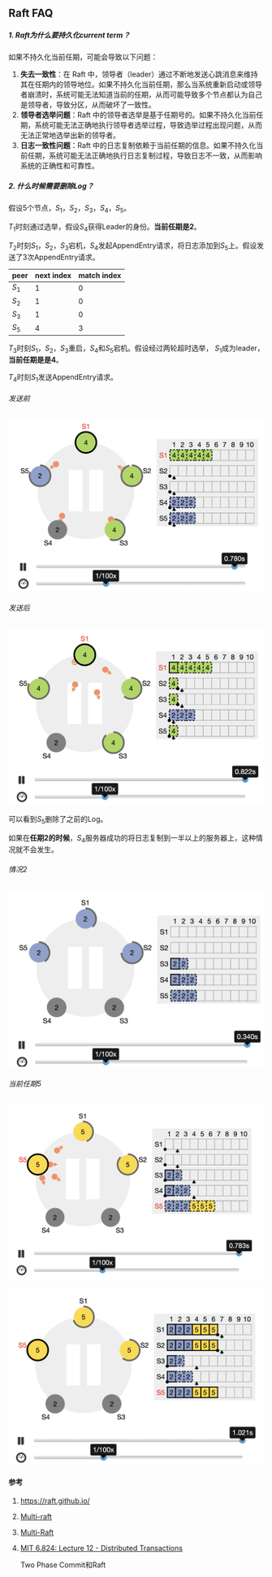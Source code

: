## Raft FAQ

##### 1. Raft为什么要持久化current term？

如果不持久化当前任期，可能会导致以下问题：

1.  **失去一致性**：在 Raft 中，领导者（leader）通过不断地发送心跳消息来维持其在任期内的领导地位。如果不持久化当前任期，那么当系统重新启动或领导者崩溃时，系统可能无法知道当前的任期，从而可能导致多个节点都认为自己是领导者，导致分区，从而破坏了一致性。
2.  **领导者选举问题**：Raft 中的领导者选举是基于任期号的。如果不持久化当前任期，系统可能无法正确地执行领导者选举过程，导致选举过程出现问题，从而无法正常地选举出新的领导者。
3.  **日志一致性问题**：Raft 中的日志复制依赖于当前任期的信息。如果不持久化当前任期，系统可能无法正确地执行日志复制过程，导致日志不一致，从而影响系统的正确性和可靠性。

##### 2. 什么时候需要删除Log？

假设5个节点，$S_1$，$S_2$，$S_3$，$S_4$，$S_5$。

$T_1$时刻通过选举，假设$S_4$获得Leader的身份。**当前任期是2**。

$T_2$时刻$S_1$，$S_2$，$S_3$宕机，$S_4$发起AppendEntry请求，将日志添加到$S_5$上。假设发送了3次AppendEntry请求。

| peer  | next index | match index |
| ----- | ---------- | ----------- |
| $S_1$ | 1          | 0           |
| $S_2$ | 1          | 0           |
| $S_3$ | 1          | 0           |
| $S_5$ | 4          | 3           |

$T_3$时刻$S_1$，$S_2$，$S_3$重启，$S_4$和$S_5$宕机。假设经过两轮超时选举，  $S_1$成为leader，**当前任期是是4**。

$T_4$时刻$S_1$发送AppendEntry请求。

###### 发送前

![](raft1.png)

###### 发送后

![](raft2.png)

可以看到$S_5$删除了之前的Log。

如果在**任期2的时候**，$S_4$服务器成功的将日志复制到一半以上的服务器上，这种情况就不会发生。



###### 情况2

![](raft3.png)

###### 当前任期5

![](raft4.png)

![](raft5.png)





#### 参考

1.  https://raft.github.io/

2.  [Multi-raft](https://tikv.org/deep-dive/scalability/multi-raft/)

3.  [Multi-Raft](https://elasticell.readthedocs.io/en/latest/architecture/multi-raft/)

4.  [MIT 6.824: Lecture 12 - Distributed Transactions](https://timilearning.com/posts/mit-6.824/lecture-12-distributed-transactions/)

    Two Phase Commit和Raft

